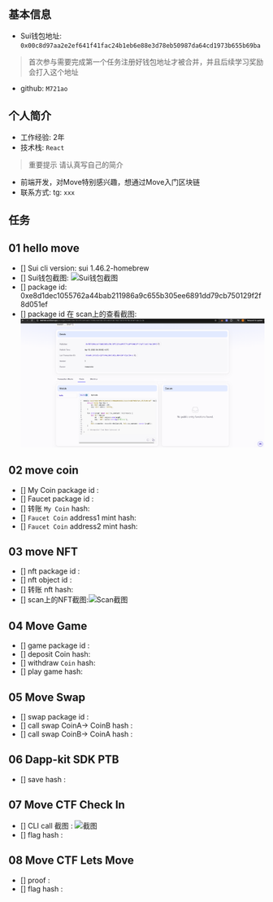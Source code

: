 ## 基本信息
- Sui钱包地址: `0x00c8d97aa2e2ef641f41fac24b1eb6e88e3d78eb50987da64cd1973b655b69ba`
> 首次参与需要完成第一个任务注册好钱包地址才被合并，并且后续学习奖励会打入这个地址
- github: `M721ao`

## 个人简介
- 工作经验: 2年
- 技术栈: `React`
> 重要提示 请认真写自己的简介
- 前端开发，对Move特别感兴趣，想通过Move入门区块链
- 联系方式: tg: `xxx` 

## 任务

##   01 hello move  
- [] Sui cli version: sui 1.46.2-homebrew
- [] Sui钱包截图: ![Sui钱包截图](./images/sui-wallet-screenshot.png)
- [] package id:  0xe8d1dec1055762a44bab211986a9c655b305ee6891dd79cb750129f2f8d051ef
- [] package id 在 scan上的查看截图:![Scan截图](./images/task1-screenshot.png)

##   02 move coin
- [] My Coin package id : 
- [] Faucet package id : 
- [] 转账 `My Coin` hash:
- [] `Faucet Coin` address1 mint hash:
- [] `Faucet Coin` address2 mint hash:

##   03 move NFT
- [] nft package id :
- [] nft object id : 
- [] 转账 nft  hash:
- [] scan上的NFT截图:![Scan截图](./images/你的图片地址)

##   04 Move Game
- [] game package id :
- [] deposit Coin hash:
- [] withdraw `Coin` hash:
- [] play game hash:

##   05 Move Swap
- [] swap package id :
- [] call swap CoinA-> CoinB  hash :
- [] call swap CoinB-> CoinA  hash :

##   06 Dapp-kit SDK PTB
- [] save hash :

##   07 Move CTF Check In
- [] CLI call 截图 : ![截图](./images/你的图片地址)
- [] flag hash :

##   08 Move CTF Lets Move
- [] proof : 
- [] flag hash :

